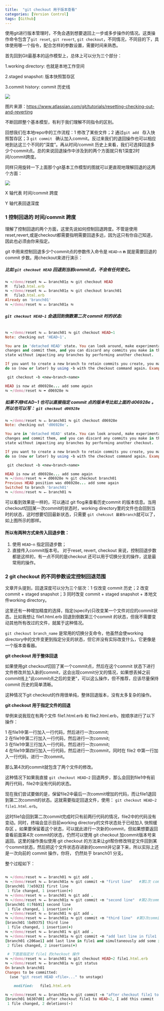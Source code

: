 ```yaml
---
title:  "git checkout 用于版本查看"
categories: [Version Control]
tags: [Github]
---
```


使用git进行版本管理时，不免会遇到想要退回上一步或多步操作的情况。这类操作命令包含了`git reset`, `git revert`, `git checkout`，不同情况，不同目的下，具体使用哪一个指令，配合怎样的参数设置，需要时间来熟悉。

首先回到Git最基本的运作模型上，总体上可以分为三个部分：

1.working directory: 也就是本地工作空间

2.staged snapshot: 版本快照暂存区

3.commit history: commit 历史线

![](/images/post_images/01.svg)

图片来源：https://www.atlassian.com/git/tutorials/resetting-checking-out-and-reverting

不断回顾整个基本模型，有利于我们理解不同指令的区别。

回想我们在本地repo中的工作流程：1 修改了某些文件；2 通过`git add ` 存入快照暂存区；3 `git commit ` 确认加入commit。反过来我们的退回操作也可以相应地到达这三个不同的“深度”。再从时间/commit 历史上来看，我们可选择回退多少个commit点。总的来说回退操作中涉及到的两个方面就只有1深度2时间/commit跨度。

同样只用旋转一下上面那个git基本工作模型的图就可以更直观地理解回退的这两个方面：

![](/images/post_images/commit.jpg)

X 轴代表 时间/commit 跨度

Y 轴代表回退深度

### 1 控制回退的 时间/commit 跨度

理解了控制回退的两个方面，这里先说如何控制回退跨度。不管是使用reset,revert,或是checkout都需要指明需要回退多远，因为这只有你自己知道，因此也必须由你来指定。

git 中用来控制回退多少个commit点的参数传入命令是 `HEAD~n` **n** 就是需要回退的 commit 步数。用checkout来进行演示：

##### 比如 `git checkout HEAD` 回退到当前commit点，不会有任何变化。

```ruby
⮀ ~/demo/reset ⮀ ⭠ branch01± ⮀ git checkout HEAD
M	file3.html.erb
⮀ ~/demo/reset ⮀ ⭠ branch01± ⮀ git checkout branch01
M	file3.html.erb
Already on 'branch01'
⮀ ~/demo/reset ⮀ ⭠ branch01± ⮀

```

##### `git checkout HEAD~1` 会退回到倒数第二次 commit 时的状态:

```ruby

⮀ ~/demo/reset ⮀ ⭠ branch01 ⮀ git checkout HEAD~1
Note: checking out 'HEAD~1'.

You are in 'detached HEAD' state. You can look around, make experimental
changes and commit them, and you can discard any commits you make in this
state without impacting any branches by performing another checkout.

If you want to create a new branch to retain commits you create, you may
do so (now or later) by using -b with the checkout command again. Example:

 git checkout -b <new-branch-name>

HEAD is now at d06928e... add some again
⮀ ~/demo/reset ⮀ ➦ d06928e ⮀
```

##### 如果不用HEAD~1 也可以直接指定 commit 点的版本号比如上面的 **d06928e** 。所以也可以写： `git checkout d06928e`

```ruby
⮀ ~/demo/reset ⮀ ⭠ branch01 ⮀ git checkout d06928e
Note: checking out 'd06928e'.

You are in 'detached HEAD' state. You can look around, make experimental
changes and commit them, and you can discard any commits you make in this
state without impacting any branches by performing another checkout.

If you want to create a new branch to retain commits you create, you may
do so (now or later) by using -b with the checkout command again. Example:

 git checkout -b <new-branch-name>

HEAD is now at d06928e... add some again
⮀ ~/demo/reset ⮀ ➦ d06928e ⮀ git checkout branch01
Previous HEAD position was d06928e... add some again
Switched to branch 'branch01'
⮀ ~/demo/reset ⮀ ⭠ branch01 ⮀

```

可以看到效果是一样的，可以通过 git flog来查看历史commit 的版本信息。当用checkout切回某一次commit的状态时，working directory里的文件也会回到当时的状态，这时想要切回最新状态，只需要 `git chekcout 最新branch`就可以了，如上图所示的那样。

#### 所以有两种方式来传入回退步数：
1. 使用 `HEAD~n` 指定回退步数；
2. 直接传入commit版本号。
对于reset, revert, checkout 来说，控制回退步数都是这样的，有一点不同的是checkout 还可以用于切换分支的操作，这是最常用的操作。

### 2 git checkout 的不同参数设定控制回退范围

文章开头提到，回退深度可以分为三个层次：1 仅改变 commit 历史；2 改变 commit + staged snapshot；3 同时改变 commit + staged snapshot + 本地文件working directory。

这里还有一种增加精度的选择，指定(specify)只改变某一个文件对应的commit状态。比如我想让 file1.html.erb 回退到倒数第三个commit 的状态，但我不需要变动其他所有改过的文件，就属于这种情况。

`git checkout branch_name` 是常用的切换分支命令，他虽然会使working directory中的文件变更到指定分支的状态，但它并没有实际改变什么，它更像是一个版本查看器。

**git checkout 用于整体回退**

如果使用git checkout切回了某一个commit点，然后在这个commit 状态下进行文件修改并加入新的commit，这会出现commit分叉的情况，如果想丢掉之前commit线上"此commit点之后的变更"，可以这么操作，但不推荐，应该尽量保持 commit 历史的简单清晰。

这种情况下git checkout的作用很单纯，整体回退版本，没有太多复杂的操作。

**git checkout 用于指定文件的回退**

举例来说我现在有两个文件 file1.html.erb 和 file2.html.erb，按顺序进行了以下操作：

1 在file1中第一行加入一行代码，然后进行一次commit;<br>
2 在file1中第二行加入一行代码，然后进行一次commit;<br>
3 在file1中第三行加入一行代码，然后进行一次commit;<br>
4 在file1中第四行加入一行代码，然后进行一次commit，同时在 file2 中第一行加入一行代码，进行一次commit。

那么第4次的commit就包含了两个文件的修改。

这种情况下如果我直接 `git checkout HEAD~2` 回退两步，那么会回到file1中有前两行代码，file2中没有代码的状态。

现在我们尝试要做的是，保留file2中最后一次commit增加的代码，而让file1退回到第二次commit的状态。这就需要指定回退文件，使用： `git checkout HEAD~2 file1.html.erb`。

这时file1会回到第二次commit完成时只有前两行代码的情况，file2中的代码没有变动。同时，终端会显示目前working directory的文件状态处于已经加入 快照缓存区 。如果要保留着这个状态，可以就此进行一次新的commit，但如果想要返回查看前面第4次 commit的状态，仍然可以使用 git checkout 加commit版本号来返回。这里的操作类似使用 git checkout 的方法来让git帮你修改特定文件回到某个commit状态，然后把这个文件状态存进新的commit并记录下来，所以实际上还是一次向前的 commit 操作，你将， 仍然处于 branch01 分支。

整个过程如下：

```ruby

⮀ ~/demo/reset ⮀ ⭠ branch01 ⮀ git add .
⮀ ~/demo/reset ⮀ ⭠ branch01± ⮀ git commit -m "first line"   #第1次 commit
[branch01 73e5923] first line
 1 file changed, 1 insertion(+)
⮀ ~/demo/reset ⮀ ⭠ branch01 ⮀ git add .
⮀ ~/demo/reset ⮀ ⭠ branch01± ⮀ git commit -m "second line"  #第2次commit
[branch01 01f6b91] second line
 1 file changed, 1 insertion(+)
⮀ ~/demo/reset ⮀ ⭠ branch01 ⮀ git add .
⮀ ~/demo/reset ⮀ ⭠ branch01± ⮀ git commit -m "third line"  #第3次commit
[branch01 5bd9375] third line
 1 file changed, 1 insertion(+)
⮀ ~/demo/reset ⮀ ⭠ branch01 ⮀ git add .
⮀ ~/demo/reset ⮀ ⭠ branch01± ⮀ git commit -m "add last line in file1 and simultaneously add some in file2"                                                                                                                                            #第4次commit
[branch01 c206ae1] add last line in file1 and simultaneously add some in file2
 2 files changed, 2 insertions(+)

 # 下面是指定对 file1 的checkout 操作
⮀ ~/demo/reset ⮀ ⭠ branch01 ⮀ git checkout HEAD~2 file1.html.erb
⮀ ~/demo/reset ⮀ ⭠ branch01± ⮀ git status
On branch branch01
Changes to be committed:
  (use "git reset HEAD <file>..." to unstage)

	modified:   file1.html.erb

⮀ ~/demo/reset ⮀ ⭠ branch01± ⮀ git commit -m "after checkout file1 to HEAD~2, I add this commit"
[branch01 b6307d0] after checkout file1 to HEAD~2, I add this commit
 1 file changed, 2 deletions(-)

```
